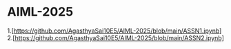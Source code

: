 # AIML-2025
1.[https://github.com/AgasthyaSai10E5/AIML-2025/blob/main/ASSN1.ipynb]
2.[https://github.com/AgasthyaSai10E5/AIML-2025/blob/main/ASSN2.ipynb]
